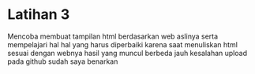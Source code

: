 # Latihan 3
Mencoba membuat tampilan html berdasarkan web aslinya serta mempelajari hal hal yang harus diperbaiki karena saat menuliskan html sesuai dengan webnya hasil yang muncul berbeda jauh
kesalahan upload pada github
sudah saya benarkan
